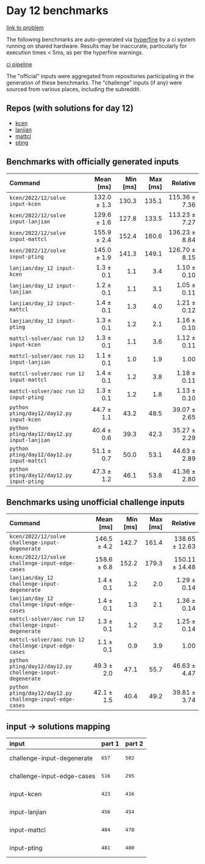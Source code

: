# Day 12 benchmarks

[link to problem](http://adventofcode.com/2022/day/12)

The following benchmarks are auto-generated via [hyperfine](https://github.com/sharkdp/hyperfine) by a ci system running on shared hardware. Results may be inaccurate, particularly for execution times < 5ms, as per the hyperfine warnings.

[ci pipeline](http://ci.papercode.net:8080/teams/aoc2022/pipelines/aoc-compare-2022)

The "official" inputs were aggregated from repositories participating in the generation of these benchmarks. The "challenge" inputs (if any) were sourced from various places, including the subreddit.

## Repos (with solutions for day 12)


- [kcen](https://github.com/kcen/AdventOfCode)
- [lanjian](https://github.com/LanJian/aoc-2022)
- [mattcl](https://github.com/mattcl/aoc2022)
- [pting](https://github.com/pting/aoc2022)

## Benchmarks with officially generated inputs
| Command | Mean [ms] | Min [ms] | Max [ms] | Relative |
|:---|---:|---:|---:|---:|
| `kcen/2022/12/solve input-kcen` | 132.0 ± 1.3 | 130.3 | 135.1 | 115.36 ± 7.36 |
| `kcen/2022/12/solve input-lanjian` | 129.6 ± 1.6 | 127.8 | 133.5 | 113.23 ± 7.27 |
| `kcen/2022/12/solve input-mattcl` | 155.9 ± 2.4 | 152.4 | 160.6 | 136.23 ± 8.84 |
| `kcen/2022/12/solve input-pting` | 145.0 ± 1.9 | 141.3 | 149.1 | 126.70 ± 8.15 |
| `lanjian/day_12 input-kcen` | 1.3 ± 0.1 | 1.1 | 3.4 | 1.10 ± 0.10 |
| `lanjian/day_12 input-lanjian` | 1.2 ± 0.1 | 1.1 | 3.1 | 1.05 ± 0.11 |
| `lanjian/day_12 input-mattcl` | 1.4 ± 0.1 | 1.3 | 4.0 | 1.21 ± 0.12 |
| `lanjian/day_12 input-pting` | 1.3 ± 0.1 | 1.2 | 2.1 | 1.16 ± 0.10 |
| `mattcl-solver/aoc run 12 input-kcen` | 1.3 ± 0.1 | 1.1 | 3.6 | 1.12 ± 0.11 |
| `mattcl-solver/aoc run 12 input-lanjian` | 1.1 ± 0.1 | 1.0 | 1.9 | 1.00 |
| `mattcl-solver/aoc run 12 input-mattcl` | 1.4 ± 0.1 | 1.2 | 3.8 | 1.18 ± 0.11 |
| `mattcl-solver/aoc run 12 input-pting` | 1.3 ± 0.1 | 1.2 | 1.8 | 1.13 ± 0.10 |
| `python pting/day12/day12.py input-kcen` | 44.7 ± 1.1 | 43.2 | 48.5 | 39.07 ± 2.65 |
| `python pting/day12/day12.py input-lanjian` | 40.4 ± 0.6 | 39.3 | 42.3 | 35.27 ± 2.29 |
| `python pting/day12/day12.py input-mattcl` | 51.1 ± 0.7 | 50.0 | 53.1 | 44.63 ± 2.89 |
| `python pting/day12/day12.py input-pting` | 47.3 ± 1.2 | 46.1 | 53.8 | 41.36 ± 2.80 |
## Benchmarks using unofficial challenge inputs
| Command | Mean [ms] | Min [ms] | Max [ms] | Relative |
|:---|---:|---:|---:|---:|
| `kcen/2022/12/solve challenge-input-degenerate` | 146.5 ± 4.2 | 142.7 | 161.4 | 138.65 ± 12.63 |
| `kcen/2022/12/solve challenge-input-edge-cases` | 158.6 ± 6.8 | 152.2 | 179.3 | 150.11 ± 14.48 |
| `lanjian/day_12 challenge-input-degenerate` | 1.4 ± 0.1 | 1.2 | 2.0 | 1.29 ± 0.14 |
| `lanjian/day_12 challenge-input-edge-cases` | 1.4 ± 0.1 | 1.3 | 2.1 | 1.36 ± 0.14 |
| `mattcl-solver/aoc run 12 challenge-input-degenerate` | 1.3 ± 0.1 | 1.2 | 3.2 | 1.25 ± 0.14 |
| `mattcl-solver/aoc run 12 challenge-input-edge-cases` | 1.1 ± 0.1 | 0.9 | 3.9 | 1.00 |
| `python pting/day12/day12.py challenge-input-degenerate` | 49.3 ± 2.0 | 47.1 | 55.7 | 46.63 ± 4.47 |
| `python pting/day12/day12.py challenge-input-edge-cases` | 42.1 ± 1.5 | 40.4 | 49.2 | 39.81 ± 3.74 |

## input -> solutions mapping
|input|part 1|part 2|
|:---|:---|:---|
|challenge-input-degenerate|<pre>657</pre>|<pre>502</pre>|
|challenge-input-edge-cases|<pre>516</pre>|<pre>295</pre>|
|input-kcen|<pre>423</pre>|<pre>416</pre>|
|input-lanjian|<pre>456</pre>|<pre>454</pre>|
|input-mattcl|<pre>484</pre>|<pre>478</pre>|
|input-pting|<pre>481</pre>|<pre>480</pre>|
